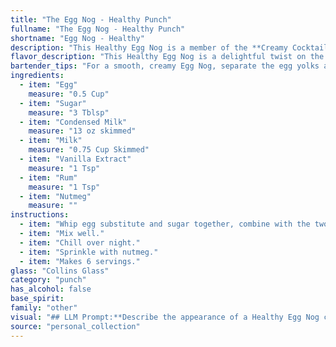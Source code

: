 ```yaml
---
title: "The Egg Nog - Healthy Punch"
fullname: "The Egg Nog - Healthy Punch"
shortname: "Egg Nog - Healthy"
description: "This Healthy Egg Nog is a member of the **Creamy Cocktail** family, often featuring dairy and eggs. Its origins trace back to medieval European posset drinks, combining milk, eggs, and spices. "
flavor_description: "This Healthy Egg Nog is a delightful twist on the classic, offering a creamy, comforting flavor profile. The sweetness of the sugar and condensed milk balances the subtle richness of the egg yolks, while the vanilla extract adds a warm, comforting note. The rum provides a gentle, boozy kick, and the nutmeg creates a warming, spiced finish. It's a luxuriously smooth and satisfying drink, perfect for a holiday celebration or a cozy night in. "
bartender_tips: "For a smooth, creamy Egg Nog, separate the egg yolks and whites. Whisk the yolks with sugar until pale and fluffy, then slowly add the condensed milk, milk, and vanilla.  Fold in the stiffly beaten egg whites.  Finally, stir in the rum and nutmeg.  Chill for at least 2 hours for the flavors to meld and for a more refreshing drink."
ingredients:
  - item: "Egg"
    measure: "0.5 Cup"
  - item: "Sugar"
    measure: "3 Tblsp"
  - item: "Condensed Milk"
    measure: "13 oz skimmed"
  - item: "Milk"
    measure: "0.75 Cup Skimmed"
  - item: "Vanilla Extract"
    measure: "1 Tsp"
  - item: "Rum"
    measure: "1 Tsp"
  - item: "Nutmeg"
    measure: ""
instructions:
  - item: "Whip egg substitute and sugar together, combine with the two kinds of milk, vanilla, and rum."
  - item: "Mix well."
  - item: "Chill over night."
  - item: "Sprinkle with nutmeg."
  - item: "Makes 6 servings."
glass: "Collins Glass"
category: "punch"
has_alcohol: false
base_spirit:
family: "other"
visual: "## LLM Prompt:**Describe the appearance of a Healthy Egg Nog cocktail, made with the following ingredients: Egg, Sugar, Condensed Milk, Milk, Vanilla Extract, Rum, and Nutmeg.****Focus on the following aspects:*** **Color:** Is it predominantly white, yellow, or a creamy, off-white? Does it have any hints of other colors, like brown from the nutmeg?* **Texture:** Is it smooth and velvety? Does it have any visible particles, like bits of egg white or nutmeg?* **Appearance:** Is it layered or uniform? Are there any interesting swirls or patterns on the surface? Does it have any foam or froth?* **Garnish:** How is the cocktail typically garnished? Are there any embellishments to consider?**Example:**Imagine a creamy, off-white liquid with a hint of golden yellow from the condensed milk. The surface is smooth and velvety, with a delicate layer of foam that is faintly flecked with brown nutmeg. The glass might be garnished with a cinnamon stick or a sprinkle of nutmeg. "
source: "personal_collection"
---
```



